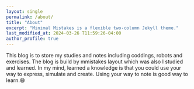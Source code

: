 ```yaml
---
layout: single
permalink: /about/
title: "About"
excerpt: "Minimal Mistakes is a flexible two-column Jekyll theme."
last_modified_at: 2024-03-26 T11:59:26-04:00
author_profile: true
---
```


This blog is to store my studies and notes including coddings, robots and exercises. The blog is build by mmistakes layout which was also I studied and learned. In my mind, learned a knowledge is that you could use your way to express, simulate and create. Using your way to note is good way to learn.:smile:

